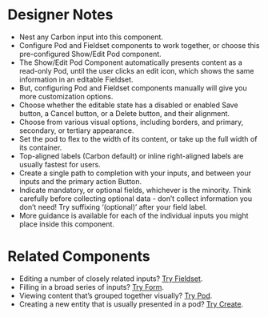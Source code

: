 # Designer Notes
- Nest any Carbon input into this component.
- Configure Pod and Fieldset components to work together, or choose this pre-configured Show/Edit Pod component.
- The Show/Edit Pod Component automatically presents content as a read-only Pod, until the user clicks an edit icon, which shows the same information in an editable Fieldset.
- But, configuring Pod and Fieldset components manually will give you more customization options.
- Choose whether the editable state has a disabled or enabled Save button, a Cancel button, or a Delete button, and their alignment.
- Choose from various visual options, including borders, and primary, secondary, or tertiary appearance.
- Set the pod to flex to the width of its content, or take up the full width of its container.
- Top-aligned labels (Carbon default) or inline right-aligned labels are usually fastest for users.
- Create a single path to completion with your inputs, and between your inputs and the primary action Button.
- Indicate mandatory, or optional fields, whichever is the minority. Think carefully before collecting optional data - don’t collect information you don’t need! Try suffixing ‘(optional)’ after your field label.
- More guidance is available for each of the individual inputs you might place inside this component.

# Related Components
- Editing a number of closely related inputs? [Try Fieldset](/components/fieldset "Try Fieldset").
- Filling in a broad series of inputs? [Try Form](/components/form "Try Form").
- Viewing content that’s grouped together visually? [Try Pod](/components/pod "Try Pod").
- Creating a new entity that is usually presented in a pod? [Try Create](/components/create "Try Create").